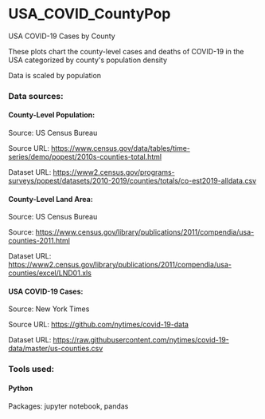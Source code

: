 # USA_COVID_CountyPop
 USA COVID-19 Cases by County

These plots chart the county-level cases and deaths of COVID-19 in the USA categorized by county's population density

Data is scaled by population

### Data sources:

#### County-Level Population: 

Source: US Census Bureau

Source URL: https://www.census.gov/data/tables/time-series/demo/popest/2010s-counties-total.html

Dataset URL: https://www2.census.gov/programs-surveys/popest/datasets/2010-2019/counties/totals/co-est2019-alldata.csv

#### County-Level Land Area:

Source: US Census Bureau

Source: https://www.census.gov/library/publications/2011/compendia/usa-counties-2011.html

Dataset URL: https://www2.census.gov/library/publications/2011/compendia/usa-counties/excel/LND01.xls

#### USA COVID-19 Cases:

Source: New York Times

Source URL: https://github.com/nytimes/covid-19-data

Dataset URL: https://raw.githubusercontent.com/nytimes/covid-19-data/master/us-counties.csv

### Tools used:

#### Python

Packages: jupyter notebook, pandas

